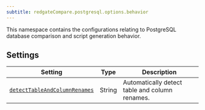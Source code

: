 ```yaml
---
subtitle: redgateCompare.postgresql.options.behavior
---
```


This namespace contains the configurations relating to PostgreSQL database comparison and script generation behavior.

## Settings

| Setting                                                                                                                                                                                                  | Type   | Description                                    |
|----------------------------------------------------------------------------------------------------------------------------------------------------------------------------------------------------------|--------|------------------------------------------------|
| [`detectTableAndColumnRenames`](<Configuration/Redgate Compare Namespace/Redgate Compare PostgreSQL Namespace/PostgreSQL Behavior Options Namespace/PostgreSQL Detect Table And Column Renames Setting>) | String | Automatically detect table and column renames. |